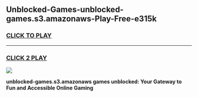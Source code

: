 
## Unblocked-Games-unblocked-games.s3.amazonaws-Play-Free-e315k
<h3>
<a href="https://premium76.site?title=unblocked-games.s3.amazonaws&ref=09A">CLICK TO PLAY</a></h3>
<hr>

<h3>
<a href="https://premium76.site?title=unblocked-games.s3.amazonaws&ref=09A">CLICK 2 PLAY</a>
  
</h3>

<a href="https://premium76.site?title=unblocked-games.s3.amazonaws&ref=09A"><img src="https://clearcache.store/games.png"></a>


**unblocked-games.s3.amazonaws games unblocked: Your Gateway to Fun and Accessible Online Gaming**
